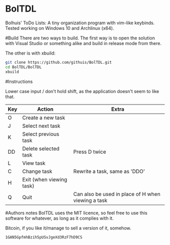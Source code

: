 # BolTDL
Bolhuis' ToDo Lists: A tiny organization program with vim-like keybinds.
Tested working on Windows 10 and Archlinux (x64).

#Build
There are two ways to build. The first way is to open the solution with Visual Studio or something alike and build in release mode from there.

The other is with xbuild:
```bash
git clone https://github.com/githuis/BolTDL.git
cd BolTDL/BolTDL
xbuild
```
#Instructions

Lower case input / don't hold shift, as the application doesn't seem to like that.

| Key 	| Action                   	| Extra                                              	|
|-----	|--------------------------	|----------------------------------------------------	|
| O   	| Create a new task        	|                                                    	|
| J   	| Select next task         	|                                                    	|
| K   	| Select previous task     	|                                                    	|
| DD  	| Delete selected task     	| Press D twice                                      	|
| L   	| View task                	|                                                    	|
| C   	| Change task               | Rewrite a task, same as 'DDO'                     	|
| H   	| Exit (when viewing task) 	|                                                    	|
| Q   	| Quit                     	| Can also be used in place of H when viewing a task 	|


#Authors notes
BolTDL uses the MIT licence, so feel free to use this software for whatever, as long as it complies with it.

Bitcoin, if you like it/manage to sell a version of it, somehow.
```bash
1GAN5GpfmhBzih5pUSvJgeXd3RzF7hD9CS
```
